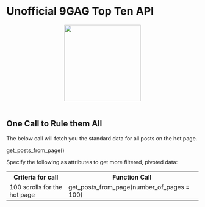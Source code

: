 Unofficial 9GAG Top Ten API
================
<center><img src = "http://upload.wikimedia.org/wikipedia/fr/2/28/9gag_new_logo.png" height = "200" width = "200" /></center>
</br>
<h2> One Call to Rule them All</h2>


The below call will fetch you the standard data for all posts on the hot page.

get_posts_from_page()

Specify the following as attributes to get more filtered, pivoted data:
<table>
  <th>
    Criteria for call
  </th>
  <th>
    Function Call
  </th>
  <tr>
    <td>100 scrolls for the hot page</td>
    <td> get_posts_from_page(number_of_pages = 100)
  </tr>
</table>
